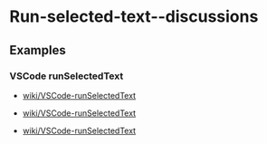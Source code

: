 # Run-selected-text--discussions

## Examples

### VSCode runSelectedText
* [wiki/VSCode-runSelectedText](https://github.com/martin12333/Run-selected-text--discussions/wiki/VSCode-runSelectedText)
* [wiki/VSCode-runSelectedText](https:/martin12333/Run-selected-text--discussions/wiki/VSCode-runSelectedText)

* [wiki/VSCode-runSelectedText](https:martin12333/Run-selected-text--discussions/wiki/VSCode-runSelectedText)

